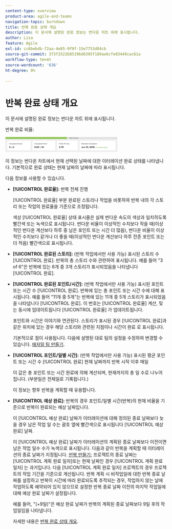 ```yaml
---
content-type: overview
product-area: agile-and-teams
navigation-topic: burndown
title: 반복 완료 상태 개요
description: 이 문서에 설명된 완료 정보는 번다운 차트 위에 표시됩니다.
author: Lisa
feature: Agile
exl-id: cc6bebdb-f2aa-4e85-9f9f-15e7753d84cb
source-git-commit: 373f2522b85196d6395f189ae6cfe03449cac61a
workflow-type: tm+mt
source-wordcount: '636'
ht-degree: 0%

---
```


# 반복 완료 상태 개요

이 문서에 설명된 완료 정보는 번다운 차트 위에 표시됩니다.

반복 완료 비율:

![](assets/burndown-percentcomplete-350x47.png)

이 정보는 번다운 차트에서 현재 선택된 날짜에 대한 이터레이션 완료 상태를 나타냅니다. 기본적으로 완료 상태는 현재 날짜의 날짜에 따라 표시됩니다.

다음 정보를 사용할 수 있습니다.

* **[!UICONTROL 완료율]:** 반복 전체 진행

   [!UICONTROL 완료율] 부분 완료된 스토리나 작업을 비롯하여 반복 내의 각 스토리 또는 작업의 완료율을 기준으로 조정됩니다.

   색상 [!UICONTROL 완료율] 상태 표시줄은 실제 번다운 속도의 색상과 일치하도록 빨간색 또는 녹색으로 표시됩니다. 번다운 비율이 이상적인 수치보다 작을 때(이상적인 번다운 계산보다 하루 중 남은 포인트 또는 시간 더 많음), 번다운 비율이 이상적인 수치보다 같거나 더 좋을 때(이상적인 번다운 계산보다 하루 잔존 포인트 또는 더 적음) 빨간색으로 표시됩니다.

* **[!UICONTROL 완료된 스토리]:** (반복 작업에서만 사용 가능) 표시된 스토리 수 [!UICONTROL 완료]. 반복의 총 스토리 수와 관련하여 표시됩니다. 예를 들어 &quot;3 of 6&quot;은 반복에 있는 6개 중 3개 스토리가 표시되었음을 나타냅니다 [!UICONTROL 완료].
* **[!UICONTROL 완료된 포인트/시간]:** (반복 작업에서만 사용 가능) 표시된 포인트 또는 시간 수 [!UICONTROL 완료]. 반복에 있는 총 포인트 또는 시간 수에 대해 표시됩니다. 예를 들어 &quot;11개 중 5개&quot;는 반복에 있는 11개 중 5개 스토리가 표시되었음을 나타냅니다 [!UICONTROL 완료]. 이 번호는 [!UICONTROL 완료율] 계산, 및 는 동시에 업데이트됩니다 [!UICONTROL 완료율] 가 업데이트됩니다.

   포인트와 시간은 이야기와 연관된다. 스토리가 표시된 경우 [!UICONTROL 완료]과 같은 위치에 있는 경우 해당 스토리와 관련된 지점이나 시간이 완료 로 표시됩니다.

   기본적으로 점이 사용됩니다. 다음에 설명된 대로 팀의 설정을 수정하여 변경할 수 있습니다. [애자일 팀 만들기](../../../agile/get-started-with-agile-in-workfront/create-an-agile-team.md).

* **[!UICONTROL 포인트/일별 시간]:** (반복 작업에서만 사용 가능) 표시된 평균 포인트 또는 시간 수 [!UICONTROL 완료] 현재 날짜까지 반복 시작 이후 매일

   이 값은 총 포인트 또는 시간 완료에 의해 계산되며, 현재까지의 총 일 수로 나누어집니다. (부분일은 전체일로 기록됩니다.)

   이 정보는 향후 반복을 계획할 때 유용합니다.

* **[!UICONTROL 예상 완료]:** 반복의 경우 포인트/일별 시간(반복)의 현재 비율을 기준으로 반복이 완료되는 예상 날짜입니다.

   이 [!UICONTROL 예상 완료] 날짜가 이터레이션에 대해 정의된 종료 날짜보다 늦을 경우 남은 작업 일 수는 괄호 옆에 빨간색으로 표시됩니다 [!UICONTROL 예상 완료] 날짜.

   이 [!UICONTROL 예상 완료] 날짜가 이터레이션의 계획된 종료 날짜보다 이전이면 남은 작업 일수 수가 녹색으로 표시됩니다. 다음과 같이 반복을 계획할 때 이터레이션의 종료 날짜가 지정됩니다. [반복 만들기](../../../agile/use-scrum-in-an-agile-team/iterations/create-an-iteration.md); 프로젝트의 종료 날짜는 [!UICONTROL 계획 완료 일자]또는 현재 날짜인 경우 [!UICONTROL 계획 완료 일자] 는 과거입니다. 다음 [!UICONTROL 계획 완료 일자] 프로젝트의 경우 프로젝트의 작업 기간을 기준으로 계산됩니다. 반복 계획 시 비작업일에 대한 반복 종료 날짜를 설정하고 반복이 시간에 따라 완료되도록 추적되는 경우, 작업하지 않는 날에 작업하도록 예약되어 있지 않으므로 설정한 반복 종료 날짜 이전의 마지막 작업일에 대해 예상 완료 날짜가 설정됩니다.

   예를 들어, &quot;(+9일)&quot;은 예상 완료 날짜가 반복의 계획된 종료 날짜보다 9일 후의 작업일임을 나타냅니다.

   자세한 내용은 [반복 완료 상태 개요](#Understanding-How-Days-Off-Affect-the-Burndown-Chart).
